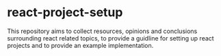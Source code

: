 # react-project-setup
This repository aims to collect resources, opinions and conclusions surrounding react related topics, to provide a guidline for setting up react projects and to provide an example implementation.
